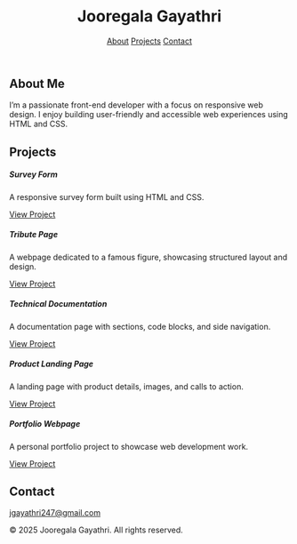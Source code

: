 
<!DOCTYPE html>
<html lang="en">
<head>
  <meta charset="UTF-8" />
  <meta name="viewport" content="width=device-width, initial-scale=1.0"/>
  <title>Jooregala Gayathri | Portfolio</title>

  <!-- Bootstrap CSS -->
  <link rel="stylesheet" href="https://cdn.jsdelivr.net/npm/bootstrap@5.3.3/dist/css/bootstrap.min.css" />

  <!-- Font Awesome -->
  <link rel="stylesheet" href="https://cdnjs.cloudflare.com/ajax/libs/font-awesome/6.5.0/css/all.min.css" />

  <!-- Custom CSS -->
  <link rel="stylesheet" href="style.css" />
</head>
<body>
  <header class="bg-dark text-white text-center py-4">
    <h1>Jooregala Gayathri</h1>
    <nav class="mt-3">
      <a href="#about" class="text-white mx-2">About</a>
      <a href="#projects" class="text-white mx-2">Projects</a>
      <a href="#contact" class="text-white mx-2">Contact</a>
    </nav>
  </header>

  <section id="about" class="container py-5">
    <h2>About Me</h2>
    <p>I’m a passionate front-end developer with a focus on responsive web design. I enjoy building user-friendly and accessible web experiences using HTML and CSS.</p>
  </section>

  <section id="projects" class="container py-5">
    <h2>Projects</h2>
    <div class="row">
      <div class="col-md-6 col-lg-4 mb-4">
        <div class="card h-100">
          <div class="card-body">
            <h5 class="card-title">Survey Form</h5>
            <p class="card-text">A responsive survey form built using HTML and CSS.</p>
            <a href="https://www.freecodecamp.org/learn/2022/responsive-web-design/build-a-survey-form-project/build-a-survey-form" target="_blank" class="btn btn-primary">View Project</a>
          </div>
        </div>
      </div>
      <div class="col-md-6 col-lg-4 mb-4">
        <div class="card h-100">
          <div class="card-body">
            <h5 class="card-title">Tribute Page</h5>
            <p class="card-text">A webpage dedicated to a famous figure, showcasing structured layout and design.</p>
            <a href="https://www.freecodecamp.org/learn/2022/responsive-web-design/build-a-tribute-page-project/build-a-tribute-page" target="_blank" class="btn btn-primary">View Project</a>
          </div>
        </div>
      </div>
      <div class="col-md-6 col-lg-4 mb-4">
        <div class="card h-100">
          <div class="card-body">
            <h5 class="card-title">Technical Documentation</h5>
            <p class="card-text">A documentation page with sections, code blocks, and side navigation.</p>
            <a href="https://www.freecodecamp.org/learn/2022/responsive-web-design/build-a-technical-documentation-page-project/build-a-technical-documentation-page" target="_blank" class="btn btn-primary">View Project</a>
          </div>
        </div>
      </div>
      <div class="col-md-6 col-lg-4 mb-4">
        <div class="card h-100">
          <div class="card-body">
            <h5 class="card-title">Product Landing Page</h5>
            <p class="card-text">A landing page with product details, images, and calls to action.</p>
            <a href="https://www.freecodecamp.org/learn/2022/responsive-web-design/build-a-product-landing-page-project/build-a-product-landing-page" target="_blank" class="btn btn-primary">View Project</a>
          </div>
        </div>
      </div>
      <div class="col-md-6 col-lg-4 mb-4">
        <div class="card h-100">
          <div class="card-body">
            <h5 class="card-title">Portfolio Webpage</h5>
            <p class="card-text">A personal portfolio project to showcase web development work.</p>
            <a href="https://www.freecodecamp.org/learn/2022/responsive-web-design/build-a-personal-portfolio-webpage-project/build-a-personal-portfolio-webpage" target="_blank" class="btn btn-primary">View Project</a>
          </div>
        </div>
      </div>
    </div>
  </section>

  <section id="contact" class="container py-5">
    <h2>Contact</h2>
    <p><i class="fas fa-envelope"></i> <a href="mailto:jgayathri247@gmail.com">jgayathri247@gmail.com</a></p>
  </section>

  <footer>
    <p>&copy; 2025 Jooregala Gayathri. All rights reserved.</p>
  </footer>

  <!-- Bootstrap JS -->
  <script src="https://cdn.jsdelivr.net/npm/bootstrap@5.3.3/dist/js/bootstrap.bundle.min.js"></script>
</body>
</html>

